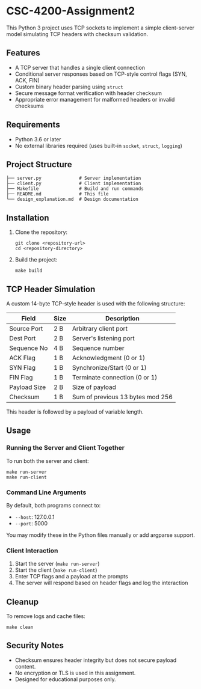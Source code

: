 # CSC-4200-Assignment2
This Python 3 project uses TCP sockets to implement a simple client-server model simulating TCP headers with checksum validation.

## Features

- A TCP server that handles a single client connection
- Conditional server responses based on TCP-style control flags (SYN, ACK, FIN)
- Custom binary header parsing using `struct`
- Secure message format verification with header checksum
- Appropriate error management for malformed headers or invalid checksums

## Requirements

- Python 3.6 or later
- No external libraries required (uses built-in `socket`, `struct`, `logging`)

## Project Structure

```
├── server.py              # Server implementation
├── client.py              # Client implementation
├── Makefile               # Build and run commands
├── README.md              # This file
└── design_explanation.md  # Design documentation
```

## Installation

1. Clone the repository:
   ```
   git clone <repository-url>
   cd <repository-directory>
   ```

2. Build the project:
   ```
   make build
   ```

## TCP Header Simulation

A custom 14-byte TCP-style header is used with the following structure:

| Field         | Size | Description                        |
|---------------|------|------------------------------------|
| Source Port   | 2 B  | Arbitrary client port              |
| Dest Port     | 2 B  | Server's listening port            |
| Sequence No   | 4 B  | Sequence number                    |
| ACK Flag      | 1 B  | Acknowledgment (0 or 1)            |
| SYN Flag      | 1 B  | Synchronize/Start (0 or 1)         |
| FIN Flag      | 1 B  | Terminate connection (0 or 1)      |
| Payload Size  | 2 B  | Size of payload                    |
| Checksum      | 1 B  | Sum of previous 13 bytes mod 256   |

This header is followed by a payload of variable length.

## Usage

### Running the Server and Client Together

To run both the server and client:
```
make run-server
make run-client
```

### Command Line Arguments

By default, both programs connect to:
- `--host`: 127.0.0.1
- `--port`: 5000

You may modify these in the Python files manually or add argparse support.

### Client Interaction

1. Start the server (`make run-server`)
2. Start the client (`make run-client`)
3. Enter TCP flags and a payload at the prompts
4. The server will respond based on header flags and log the interaction

## Cleanup

To remove logs and cache files:
```
make clean
```

## Security Notes

- Checksum ensures header integrity but does not secure payload content.
- No encryption or TLS is used in this assignment.
- Designed for educational purposes only.

